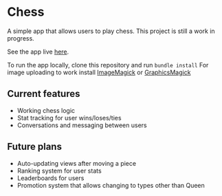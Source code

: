 # Chess

A simple app that allows users to play chess.
This project is still a work in progress.

See the app live [here](https://chess-adrian-chung.herokuapp.com/).

To run the app locally, clone this repository and run `bundle install`
For image uploading to work install [ImageMagick](https://imagemagick.org/) or [GraphicsMagick](http://www.graphicsmagick.org/)

## Current features

- Working chess logic
- Stat tracking for user wins/loses/ties
- Conversations and messaging between users

## Future plans

- Auto-updating views after moving a piece
- Ranking system for user stats
- Leaderboards for users
- Promotion system that allows changing to types other than Queen
